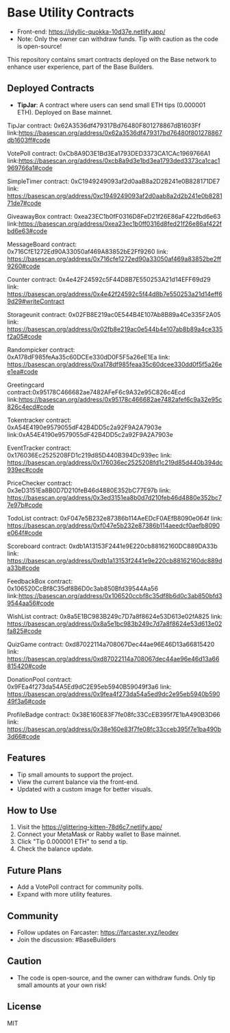 # Base Utility Contracts

  - Front-end: https://idyllic-quokka-10d37e.netlify.app/
  - Note: Only the owner can withdraw funds. Tip with caution as the code is open-source!

This repository contains smart contracts deployed on the Base network to enhance user experience, part of the Base Builders.

## Deployed Contracts
- **TipJar**: A contract where users can send small ETH tips (0.000001 ETH). Deployed on Base mainnet.

TipJar contract: 0x62A3536df479317Bd76480F801278867dB1603Ff link:https://basescan.org/address/0x62a3536df479317bd76480f801278867db1603ff#code

VotePoll contract: 0xCb8A9D3E1Bd3Ea1793DED3373CA1CAc1969766A1  link:https://basescan.org/address/0xcb8a9d3e1bd3ea1793ded3373ca1cac1969766a1#code

SimpleTimer contract: 0xC1949249093af2d0aaB8a2D2B241e0B828171DE7  link: https://basescan.org/address/0xc1949249093af2d0aab8a2d2b241e0b828171de7#code

GiveawayBox contract: 0xea23EC1b0fF0316D8FeD21f26E86aF422fbd6e63  link:https://basescan.org/address/0xea23ec1b0ff0316d8fed21f26e86af422fbd6e63#code

MessageBoard contract: 0x716CfE1272Ed90A33050af469A83852bE2Ff9260  link: https://basescan.org/address/0x716cfe1272ed90a33050af469a83852be2ff9260#code

Counter contract: 0x4e42F24592c5F44D8B7E550253A21d14EFF69d29   link: https://basescan.org/address/0x4e42f24592c5f44d8b7e550253a21d14eff69d29#writeContract

Storageunit contract: 0x02FB8E219ac0E544B4E107Ab8B89a4Ce335F2A05 link: https://basescan.org/address/0x02fb8e219ac0e544b4e107ab8b89a4ce335f2a05#code

Randompicker contract: 0xA178dF985feAa35c60DCEe330dD0F5F5a26eE1Ea   link: https://basescan.org/address/0xa178df985feaa35c60dcee330dd0f5f5a26ee1ea#code

Greetingcard contract:0x95178C466682ae7482AFeF6c9A32e95C826c4Ecd   link:https://basescan.org/address/0x95178c466682ae7482afef6c9a32e95c826c4ecd#code

Tokentracker contract: 0xA54E4190e9579055dF42B4DD5c2a92F9A2A7903e  link:0xA54E4190e9579055dF42B4DD5c2a92F9A2A7903e

EventTracker contract:  0x176036Ec2525208FD1c219d85D440B394Dc939ec  link: https://basescan.org/address/0x176036ec2525208fd1c219d85d440b394dc939ec#code

PriceChecker contract: 0x3eD3151Ea8B0D7D210feB46d4880E352bC77E97b link: https://basescan.org/address/0x3ed3151ea8b0d7d210feb46d4880e352bc77e97b#code

TodoList contract: 0xF047e5B232e87386b114AeEDcF0AEfB8090e064f  link: https://basescan.org/address/0xf047e5b232e87386b114aeedcf0aefb8090e064f#code

Scoreboard contract: 0xdb1A13153F2441e9E220cb88162160DC889DA33b  link: https://basescan.org/address/0xdb1a13153f2441e9e220cb88162160dc889da33b#code

FeedbackBox contract: 0x106520CcBf8C35df8B6D0c3ab850Bfd39544Aa56  link:https://basescan.org/address/0x106520ccbf8c35df8b6d0c3ab850bfd39544aa56#code

WishList contract: 0x8a5E1BC983B249c7D7a8f8624e53D613e02fA825  link: https://basescan.org/address/0x8a5e1bc983b249c7d7a8f8624e53d613e02fa825#code

QuizGame contract: 0xd87022114a708067Dec44ae96E46D13a66815420  link: https://basescan.org/address/0xd87022114a708067dec44ae96e46d13a66815420#code

DonationPool contract:  0x9FEa4f273da54A5Ed9dC2E95eb5940B59049f3a6 link: https://basescan.org/address/0x9fea4f273da54a5ed9dc2e95eb5940b59049f3a6#code

ProfileBadge contract: 0x38E160E83F7fe08fc33CcEB395f7E1bA490B3D66  link: https://basescan.org/address/0x38e160e83f7fe08fc33cceb395f7e1ba490b3d66#code


## Features
- Tip small amounts to support the project.
- View the current balance via the front-end.
- Updated with a custom image for better visuals.

## How to Use
1. Visit the https://glittering-kitten-78d6c7.netlify.app/
2. Connect your MetaMask or Rabby wallet to Base mainnet.
3. Click "Tip 0.000001 ETH" to send a tip.
4. Check the balance update.

## Future Plans
- Add a VotePoll contract for community polls.
- Expand with more utility features.

## Community
- Follow updates on Farcaster: https://farcaster.xyz/leodev
- Join the discussion: #BaseBuilders

## Caution
- The code is open-source, and the owner can withdraw funds. Only tip small amounts at your own risk!

## License
MIT
